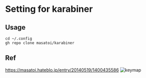 # Setting for karabiner

## Usage

```
cd ~/.config
gh repo clone masatoi/karabiner
```

## Ref
https://masatoi.hateblo.jp/entry/20140519/1400435586
![keymap](http://f.st-hatena.com/images/fotolife/m/masatoi/20140519/20140519030933_original.png)
